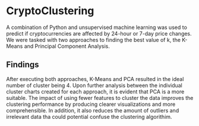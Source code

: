 # CryptoClustering

A combination of Python and unsupervised machine learning was used to predict if cryptocurrencies are affected by 24-hour or 7-day price changes. We were tasked with two approaches to finding the best value of k, the K-Means and Principal Component Analysis. 

## Findings

After executing both approaches, K-Means and PCA resulted in the ideal number of cluster being 4. Upon further analysis between the individual cluster charts created for each approach, it is evident that PCA is a more suitable. The impact of using fewer features to cluster the data improves the clustering performance by producing clearer visualizations and more comprehensible. In addition, it also reduces the amount of outliers and irrelevant data tha could potential confuse the clustering algorithim. 

